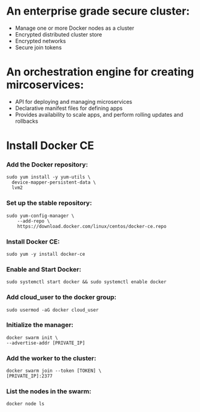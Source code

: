 # An enterprise grade secure cluster:

* Manage one or more Docker nodes as a cluster
* Encrypted distributed cluster store
* Encrypted networks
* Secure join tokens


# An orchestration engine for creating mircoservices:

* API for deploying and managing microservices
* Declarative manifest files for defining apps
* Provides availability to scale apps, and perform rolling updates and rollbacks


# Install Docker CE

### Add the Docker repository:

```
sudo yum install -y yum-utils \
  device-mapper-persistent-data \
  lvm2
```

### Set up the stable repository:

```
sudo yum-config-manager \
    --add-repo \
    https://download.docker.com/linux/centos/docker-ce.repo
```

### Install Docker CE:

```
sudo yum -y install docker-ce
```

### Enable and Start Docker:

```
sudo systemctl start docker && sudo systemctl enable docker
```

### Add cloud_user to the docker group:

```
sudo usermod -aG docker cloud_user
```


### Initialize the manager:

```
docker swarm init \
--advertise-addr [PRIVATE_IP]
```

### Add the worker to the cluster:

```
docker swarm join --token [TOKEN] \
[PRIVATE_IP]:2377
```

### List the nodes in the swarm:
```
docker node ls
```
